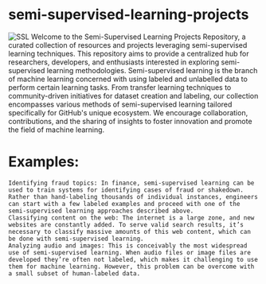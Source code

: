 # semi-supervised-learning-projects
![SSL](https://miro.medium.com/v2/resize:fit:1400/0*pBbvLkyhoyLYpFFV)
Welcome to the Semi-Supervised Learning Projects Repository, a curated collection of resources and projects leveraging semi-supervised learning techniques. This repository aims to provide a centralized hub for researchers, developers, and enthusiasts interested in exploring semi-supervised learning methodologies. Semi-supervised learning is the branch of machine learning concerned with using labeled and unlabelled data to perform certain learning tasks.
From transfer learning techniques to community-driven initiatives for dataset creation and labeling, our collection encompasses various methods of semi-supervised learning tailored specifically for GitHub's unique ecosystem. We encourage collaboration, contributions, and the sharing of insights to foster innovation and promote the field of machine learning.

# Examples:
    Identifying fraud topics: In finance, semi-supervised learning can be used to train systems for identifying cases of fraud or shakedown. Rather than hand-labeling thousands of individual instances, engineers can start with a few labeled examples and proceed with one of the semi-supervised learning approaches described above.
    Classifying content on the web: The internet is a large zone, and new websites are constantly added. To serve valid search results, it’s necessary to classify massive amounts of this web content, which can be done with semi-supervised learning.
    Analyzing audio and images: This is conceivably the most widespread use of semi-supervised learning. When audio files or image files are developed they’re often not labeled, which makes it challenging to use them for machine learning. However, this problem can be overcome with a small subset of human-labeled data.


